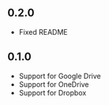## 0.2.0

* Fixed README

## 0.1.0

* Support for Google Drive
* Support for OneDrive
* Support for Dropbox
